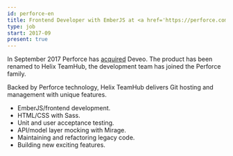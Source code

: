 ```yaml
---
id: perforce-en
title: Frontend Developer with EmberJS at <a href='https://perforce.com'>Perforce.com</a>, US
type: job
start: 2017-09
present: true
---
```


In September 2017 Perforce has [acquired](https://www.perforce.com/deveo-customer-info) Deveo. The product has been renamed to Helix TeamHub, the development team has joined the Perforce family.

Backed by Perforce technology, Helix TeamHub delivers Git hosting and management with unique features.

*   EmberJS/frontend development.
*   HTML/CSS with Sass.
*   Unit and user acceptance testing.
*   API/model layer mocking with Mirage.
*   Maintaining and refactoring legacy code.
*   Building new exciting features.
